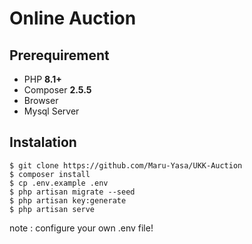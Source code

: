 
# Online Auction

  
## Prerequirement

 - PHP **8.1+**
 - Composer **2.5.5**
 - Browser
 - Mysql Server


## Instalation

    $ git clone https://github.com/Maru-Yasa/UKK-Auction
    $ composer install
    $ cp .env.example .env
    $ php artisan migrate --seed
    $ php artisan key:generate
    $ php artisan serve
note : configure your own .env file!